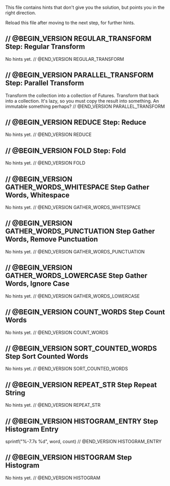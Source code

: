 This file contains hints that don't give you the solution, but points you in the right direction.

Reload this file after moving to the next step, for further hints.

// @BEGIN_VERSION REGULAR_TRANSFORM
Step: Regular Transform
-----------------------
No hints yet.
// @END_VERSION REGULAR_TRANSFORM

// @BEGIN_VERSION PARALLEL_TRANSFORM
Step: Parallel Transform
------------------------
Transform the collection into a collection of Futures. Transform that back into a collection. It's lazy, so you must copy the result into something. An immutable something perhaps?
// @END_VERSION PARALLEL_TRANSFORM

// @BEGIN_VERSION REDUCE
Step: Reduce
------------
No hints yet.
// @END_VERSION REDUCE

// @BEGIN_VERSION FOLD
Step: Fold
----------
No hints yet.
// @END_VERSION FOLD
	
// @BEGIN_VERSION GATHER_WORDS_WHITESPACE
Step Gather Words, Whitespace
-----------------------------
No hints yet.
// @END_VERSION GATHER_WORDS_WHITESPACE

// @BEGIN_VERSION GATHER_WORDS_PUNCTUATION
Step Gather Words, Remove Punctuation
-------------------------------------
No hints yet.
// @END_VERSION GATHER_WORDS_PUNCTUATION

// @BEGIN_VERSION GATHER_WORDS_LOWERCASE
Step Gather Words, Ignore Case
------------------------------
No hints yet.
// @END_VERSION GATHER_WORDS_LOWERCASE

// @BEGIN_VERSION COUNT_WORDS
Step Count Words
----------------
No hints yet.
// @END_VERSION COUNT_WORDS

// @BEGIN_VERSION SORT_COUNTED_WORDS
Step Sort Counted Words
-----------------------
No hints yet.
// @END_VERSION SORT_COUNTED_WORDS

// @BEGIN_VERSION REPEAT_STR
Step Repeat String
------------------
No hints yet.
// @END_VERSION REPEAT_STR

// @BEGIN_VERSION HISTOGRAM_ENTRY
Step Histogram Entry
--------------------
sprintf("%-7.7s %d", word, count)
// @END_VERSION HISTOGRAM_ENTRY

// @BEGIN_VERSION HISTOGRAM
Step Histogram
--------------
No hints yet.
// @END_VERSION HISTOGRAM
